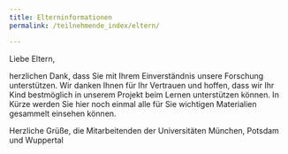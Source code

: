 ```yaml
---
title: Elterninformationen
permalink: /teilnehmende_index/eltern/

---
```


Liebe Eltern,

herzlichen Dank, dass Sie mit Ihrem Einverständnis unsere Forschung unterstützen. Wir danken Ihnen für Ihr Vertrauen und hoffen, dass wir Ihr Kind bestmöglich in unserem Projekt beim Lernen unterstützen können.
In Kürze werden Sie hier noch einmal alle für Sie wichtigen Materialien gesammelt einsehen können.

Herzliche Grüße,
die Mitarbeitenden der Universitäten München, Potsdam und Wuppertal
